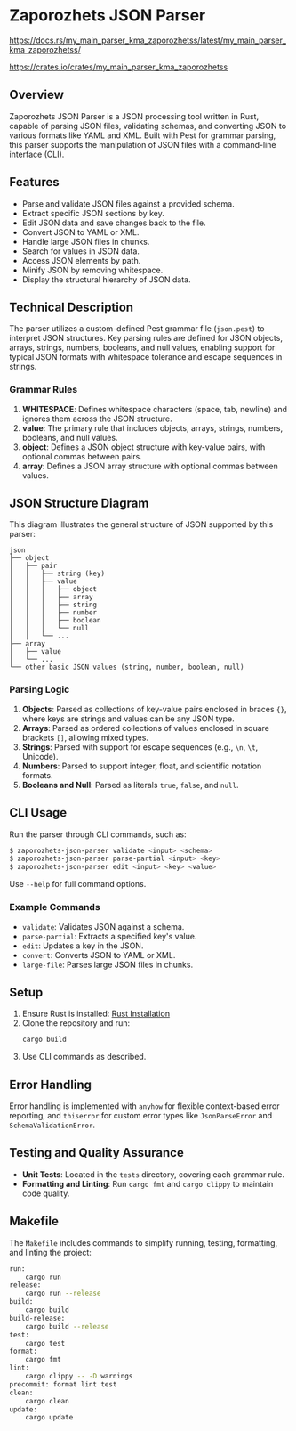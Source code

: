 
# Zaporozhets JSON Parser

https://docs.rs/my_main_parser_kma_zaporozhetss/latest/my_main_parser_kma_zaporozhetss/

https://crates.io/crates/my_main_parser_kma_zaporozhetss


## Overview
Zaporozhets JSON Parser is a JSON processing tool written in Rust, capable of parsing JSON files, validating schemas, and converting JSON to various formats like YAML and XML. Built with Pest for grammar parsing, this parser supports the manipulation of JSON files with a command-line interface (CLI).

## Features
- Parse and validate JSON files against a provided schema.
- Extract specific JSON sections by key.
- Edit JSON data and save changes back to the file.
- Convert JSON to YAML or XML.
- Handle large JSON files in chunks.
- Search for values in JSON data.
- Access JSON elements by path.
- Minify JSON by removing whitespace.
- Display the structural hierarchy of JSON data.

## Technical Description
The parser utilizes a custom-defined Pest grammar file (`json.pest`) to interpret JSON structures. Key parsing rules are defined for JSON objects, arrays, strings, numbers, booleans, and null values, enabling support for typical JSON formats with whitespace tolerance and escape sequences in strings.

### Grammar Rules
1. **WHITESPACE**: Defines whitespace characters (space, tab, newline) and ignores them across the JSON structure.
2. **value**: The primary rule that includes objects, arrays, strings, numbers, booleans, and null values.
3. **object**: Defines a JSON object structure with key-value pairs, with optional commas between pairs.
4. **array**: Defines a JSON array structure with optional commas between values.

## JSON Structure Diagram
This diagram illustrates the general structure of JSON supported by this parser:
```
json
├── object
│   ├── pair
│   │   ├── string (key)
│   │   ├── value
│   │   │   ├── object
│   │   │   ├── array
│   │   │   ├── string
│   │   │   ├── number
│   │   │   ├── boolean
│   │   │   └── null
│   │   └── ...
├── array
│   ├── value
│   └── ...
└── other basic JSON values (string, number, boolean, null)
```
### Parsing Logic
1. **Objects**: Parsed as collections of key-value pairs enclosed in braces `{}`, where keys are strings and values can be any JSON type.
2. **Arrays**: Parsed as ordered collections of values enclosed in square brackets `[]`, allowing mixed types.
3. **Strings**: Parsed with support for escape sequences (e.g., `\n`, `\t`, Unicode).
4. **Numbers**: Parsed to support integer, float, and scientific notation formats.
5. **Booleans and Null**: Parsed as literals `true`, `false`, and `null`.

## CLI Usage
Run the parser through CLI commands, such as:
```bash
$ zaporozhets-json-parser validate <input> <schema>
$ zaporozhets-json-parser parse-partial <input> <key>
$ zaporozhets-json-parser edit <input> <key> <value>
```
Use `--help` for full command options.

### Example Commands
- `validate`: Validates JSON against a schema.
- `parse-partial`: Extracts a specified key's value.
- `edit`: Updates a key in the JSON.
- `convert`: Converts JSON to YAML or XML.
- `large-file`: Parses large JSON files in chunks.

## Setup
1. Ensure Rust is installed: [Rust Installation](https://www.rust-lang.org/tools/install)
2. Clone the repository and run:
   ```bash
   cargo build
   ```
3. Use CLI commands as described.

## Error Handling
Error handling is implemented with `anyhow` for flexible context-based error reporting, and `thiserror` for custom error types like `JsonParseError` and `SchemaValidationError`.

## Testing and Quality Assurance
- **Unit Tests**: Located in the `tests` directory, covering each grammar rule.
- **Formatting and Linting**: Run `cargo fmt` and `cargo clippy` to maintain code quality.

## Makefile
The `Makefile` includes commands to simplify running, testing, formatting, and linting the project:
```bash
run:
	cargo run
release:
	cargo run --release
build:
	cargo build
build-release:
	cargo build --release
test:
	cargo test
format:
	cargo fmt
lint:
	cargo clippy -- -D warnings
precommit: format lint test
clean:
	cargo clean
update:
	cargo update
```

